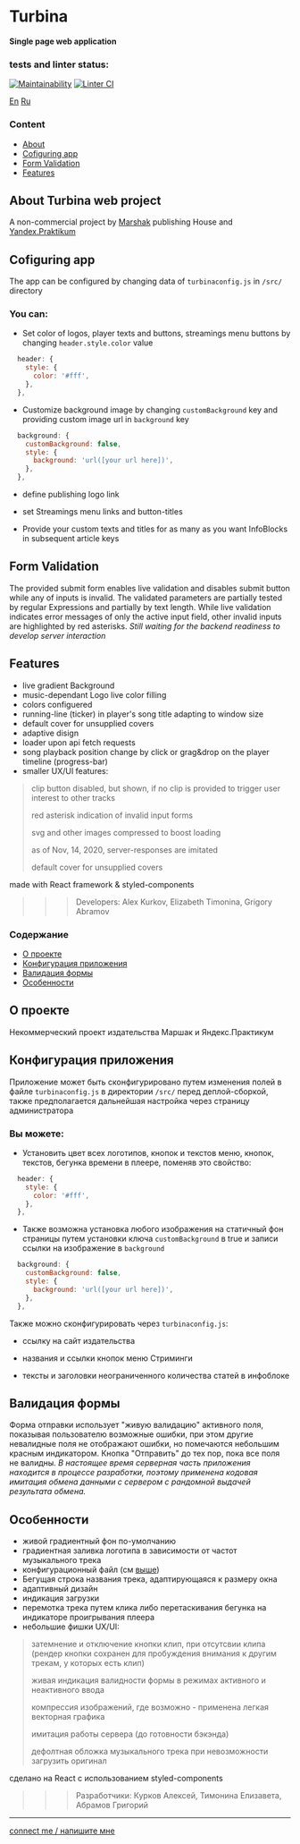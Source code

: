 # **Turbina**
**Single page web application**

### tests and linter status:
[![Maintainability](https://api.codeclimate.com/v1/badges/053db1e58e79fc70e86f/maintainability)](https://codeclimate.com/github/alex-kurkov/turbina-react/maintainability)
[![Linter CI](https://github.com/alex-kurkov/turbina-react/workflows/Linter%20CI/badge.svg)](https://github.com/alex-kurkov/turbina-react/actions)

[En](#Content) [Ru](#Содержание)

### **Content**
  - [About](#About-Turbina-web-project)
  - [Cofiguring app](#Cofiguring-app)
  - [Form Validation](#Form-Validation)
  - [Features](#Features)


## About Turbina web project
A non-commercial project by [Marshak](https://marshakbooks.ru/) publishing House and [Yandex.Praktikum](https://praktikum.yandex.ru/)

## Cofiguring app
The app can be configured by changing data of `turbinaconfig.js` in `/src/` directory

### You can: ###
- Set color of logos, player texts and buttons, streamings menu buttons by changing `header.style.color` value 
```js
  header: {
    style: {
      color: '#fff',
    },
  },
```
- Customize background image by changing `customBackground` key and providing custom image url in `background` key
```js
  background: {
    customBackground: false,
    style: {
      background: 'url([your url here])',
    },
  },
```
- define publishing logo link

- set Streamings menu links and button-titles 

- Provide your custom texts and titles for as many as you want InfoBlocks in subsequent article keys

## Form Validation
  The provided submit form enables live validation and disables submit button while any of inputs is invalid.
  The validated parameters are partially tested by regular Expressions and partially by text length.
  While live validation indicates error messages of only the active input field, other invalid inputs are highlighted by red asterisks.
  *Still waiting for the backend readiness to develop server interaction*

## Features
  - live gradient Background
  - music-dependant Logo live color filling
  - colors configuered
  - running-line (ticker) in player's song title adapting to window size
  - default cover for unsupplied covers
  - adaptive disign
  - loader upon api fetch requests
  - song playback position change by click or grag&drop on the player timeline (progress-bar)
  - smaller UX/UI features:
> clip button disabled, but shown, if no clip is provided to trigger user interest to other tracks
>
> red asterisk indication of invalid input forms
>
> svg and other images compressed to boost loading
>
> as of Nov, 14, 2020, server-responses are imitated
>
> default cover for unsupplied covers

  made with React framework & styled-components
  >>> Developers: Alex Kurkov, Elizabeth Timonina, Grigory Abramov

### **Содержание**
  - [О проекте](#О-проекте)
  - [Конфигурация приложения](#Конфигурация-приложения)
  - [Валидация формы](#Валидация-формы)
  - [Особенности](#Особенности)


## О проекте
Некоммерческий проект издательства Маршак и Яндекс.Практикум

## Конфигурация приложения
Приложение может быть сконфигурировано путем изменения полей в файле `turbinaconfig.js` в директории `/src/` перед деплой-сборкой, также предполагается дальнейшая настройка через страницу администратора

### Вы можете: ###
- Установить цвет всех логотипов, кнопок и текстов меню, кнопок, текстов, бегунка времени в плеере, поменяв это свойство: 
```js
  header: {
    style: {
      color: '#fff',
    },
  },
```
- Также возможна установка любого изображения на статичный фон страницы путем установки ключа `customBackground` в true и записи ссылки на изображение в `background`
```js
  background: {
    customBackground: false,
    style: {
      background: 'url([your url here])',
    },
  },
```
Также можно сконфигурировать через `turbinaconfig.js`:
- ссылку на сайт издательства

- названия и ссылки кнопок меню Стриминги 

- тексты и заголовки неограниченного количества статей в инфоблоке

## Валидация формы
Форма отправки использует "живую валидацию" активного поля, показывая пользователю возможные ошибки, при этом другие невалидные поля не отображают ошибки, но помечаются небольшим красным индикатором. Кнопка "Отправить" до тех пор, пока все поля не валидны. *В настоящее время серверная часть приложения находится в процессе разработки, поэтому применена кодовая имитация обмена данными с сервером с рандомной выдачей результата обмена.*


## Особенности
  - живой градиентный фон по-умолчанию
  - градиентная заливка логотипа в зависимости от частот музыкального трека
  - конфигурационный файл (см [выше](#Конфигурация-приложения))
  - Бегущая строка названия трека, адаптирующаяся к размеру окна 
  - адаптивный дизайн
  - индикация загрузки
  - перемотка трека путем клика либо перетаскивания бегунка на индикаторе проигрывания плеера 
  - небольшие фишки UX/UI:
> затемнение и отключение кнопки клип, при отсутсвии клипа (рендер кнопки сохранен для пробуждения внимания к другим трекам, у которых есть клип)
>
> живая индикация валидности формы в режимах активного и неактивного ввода
>
> компрессия изображений, где возможно - применена легкая векторная графика
>
> имитация работы сервера (до готовности бэкэнда)
>
> дефолтная обложка музыкального трека при невозможности загрузить оригинал

сделано на React с использованием styled-components

>>> Разработчики: Курков Алексей, Тимонина Елизавета, Абрамов Григорий

--------
[connect me / напишите мне](mailto:alexkourkov@yandex.ru "Email")
